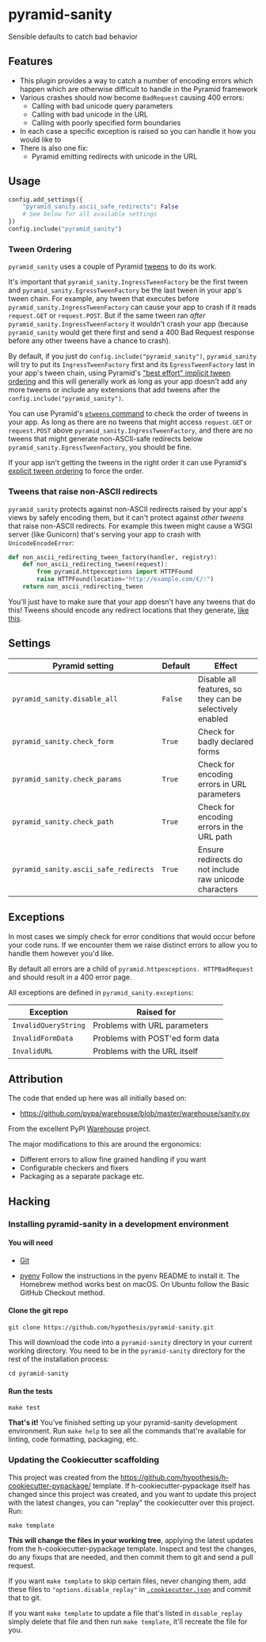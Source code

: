 # pyramid-sanity

Sensible defaults to catch bad behavior

Features
--------

* This plugin provides a way to catch a number of encoding errors which happen
 which are otherwise difficult to handle in the Pyramid framework
* Various crashes should now become `BadRequest` causing 400 errors:
   * Calling with bad unicode query parameters
   * Calling with bad unicode in the URL
   * Calling with poorly specified form boundaries
* In each case a specific exception is raised so you can handle it how you would
like to
* There is also one fix:
   * Pyramid emitting redirects with unicode in the URL

Usage
-----

```python
config.add_settings({
    "pyramid_sanity.ascii_safe_redirects": False
    # See below for all available settings
})  
config.include("pyramid_sanity")
```

### Tween Ordering

`pyramid_sanity` uses a couple of Pyramid [tweens](https://docs.pylonsproject.org/projects/pyramid/en/latest/glossary.html#term-tween)
to do its work.

It's important that `pyramid_sanity.IngressTweenFactory` be the first tween
and `pyramid_sanity.EgressTweenFactory` be the last tween in your app's tween chain.
For example, any tween that executes before
`pyramid_sanity.IngressTweenFactory` can cause your app to crash if it reads
`request.GET` or `request.POST`. But if the same tween ran _after_
`pyramid_sanity.IngressTweenFactory` it wouldn't crash your app
(because `pyramid_sanity` would get there first and send a 400 Bad Request
response before any other tweens have a chance to crash).

By default, if you just do `config.include("pyramid_sanity")`, `pyramid_sanity`
will try to put its `IngressTweenFactory` first and its `EgressTweenFactory`
last in your app's tween chain, using Pyramid's
["best effort" implicit tween ordering](https://docs.pylonsproject.org/projects/pyramid/en/latest/narr/hooks.html#suggesting-implicit-tween-ordering)
and this will generally work as long as your app doesn't add any more tweens or
include any extensions that add tweens after the `config.include("pyramid_sanity")`.

You can use Pyramid's [`ptweens` command](https://docs.pylonsproject.org/projects/pyramid/en/latest/narr/commandline.html#displaying-tweens)
to check the order of tweens in your app. As long as there are no tweens that
might access `request.GET` or `request.POST` above
`pyramid_sanity.IngressTweenFactory`, and there are no tweens that might generate
non-ASCII-safe redirects below `pyramid_sanity.EgressTweenFactory`, you should
be fine.

If your app isn't getting the tweens in the right order it can use Pyramid's
[explicit tween ordering](https://docs.pylonsproject.org/projects/pyramid/en/latest/narr/hooks.html#explicit-tween-ordering)
to force the order.

### Tweens that raise non-ASCII redirects

`pyramid_sanity` protects against non-ASCII redirects raised by your app's
views by safely encoding them, but it can't protect against _other tweens_ that
raise non-ASCII redirects. For example this tween might cause a WSGI server
(like Gunicorn) that's serving your app to crash with `UnicodeEncodeError`:

```python
def non_ascii_redirecting_tween_factory(handler, registry):
    def non_ascii_redirecting_tween(request):
        from pyramid.httpexceptions import HTTPFound
        raise HTTPFound(location="http://example.com/€/☃")
    return non_ascii_redirecting_tween
```

You'll just have to make sure that your app doesn't have any tweens that do this!
Tweens should encode any redirect locations that they generate,
[like this](https://github.com/hypothesis/pyramid-sanity/blob/d8492620225ec6be0ba28b3eb49d329ef1e11dc2/src/pyramid_sanity/_egress.py#L22-L30).

Settings
--------

| Pyramid setting | Default | Effect |
|-----------------|--------|---------|
| `pyramid_sanity.disable_all` | `False` | Disable all features, so they can be selectively enabled
| `pyramid_sanity.check_form` | `True` | Check for badly declared forms
| `pyramid_sanity.check_params` | `True` | Check for encoding errors in URL parameters
| `pyramid_sanity.check_path` | `True` | Check for encoding errors in the URL path
| `pyramid_sanity.ascii_safe_redirects` | `True` | Ensure redirects do not include raw unicode characters

Exceptions
----------

In most cases we simply check for error conditions that would occur before your
code runs. If we encounter them we raise distinct errors to allow you to handle
them however you'd like.

By default all errors are a child of `pyramid.httpexceptions. HTTPBadRequest`
and should result in a 400 error page.

All exceptions are defined in `pyramid_sanity.exceptions`:

| Exception            | Raised for                      |
|----------------------|---------------------------------|
| `InvalidQueryString` | Problems with URL parameters    |
| `InvalidFormData`    | Problems with POST'ed form data |
| `InvalidURL`         | Problems with the URL itself    |

Attribution
-----------

The code that ended up here was all initially based on: 

 * https://github.com/pypa/warehouse/blob/master/warehouse/sanity.py
 
From the excellent PyPI [Warehouse](https://github.com/pypa/warehouse/blob/master/README.rst) project. 
 
The major modifications to this are around the ergonomics:

 * Different errors to allow fine grained handling if you want
 * Configurable checkers and fixers
 * Packaging as a separate package etc.

Hacking
-------

### Installing pyramid-sanity in a development environment

#### You will need

* [Git](https://git-scm.com/)

* [pyenv](https://github.com/pyenv/pyenv)
  Follow the instructions in the pyenv README to install it.
  The Homebrew method works best on macOS.
  On Ubuntu follow the Basic GitHub Checkout method.

#### Clone the git repo

```terminal
git clone https://github.com/hypothesis/pyramid-sanity.git
```

This will download the code into a `pyramid-sanity` directory
in your current working directory. You need to be in the
`pyramid-sanity` directory for the rest of the installation
process:

```terminal
cd pyramid-sanity
```

#### Run the tests

```terminal
make test
```

**That's it!** You’ve finished setting up your pyramid-sanity
development environment. Run `make help` to see all the commands that're
available for linting, code formatting, packaging, etc.

### Updating the Cookiecutter scaffolding

This project was created from the
https://github.com/hypothesis/h-cookiecutter-pypackage/ template.
If h-cookiecutter-pypackage itself has changed since this project was created, and
you want to update this project with the latest changes, you can "replay" the
cookiecutter over this project. Run:

```terminal
make template
```

**This will change the files in your working tree**, applying the latest
updates from the h-cookiecutter-pypackage template. Inspect and test the
changes, do any fixups that are needed, and then commit them to git and send a
pull request.

If you want `make template` to skip certain files, never changing them, add
these files to `"options.disable_replay"` in
[`.cookiecutter.json`](.cookiecutter.json) and commit that to git.

If you want `make template` to update a file that's listed in `disable_replay`
simply delete that file and then run `make template`, it'll recreate the file
for you.
